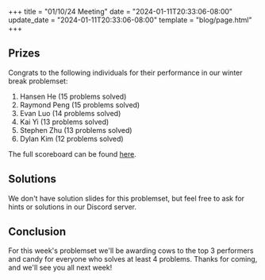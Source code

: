 +++
title = "01/10/24 Meeting"
date = "2024-01-11T20:33:06-08:00"
update_date = "2024-01-11T20:33:06-08:00"
template = "blog/page.html"
+++

## Prizes

Congrats to the following individuals for their performance in our winter break problemset:
1. Hansen He (15 problems solved)
2. Raymond Peng (15 problems solved)
3. Evan Luo (14 problems solved)
4. Kai Yi (13 problems solved)
5. Stephen Zhu (13 problems solved)
6. Dylan Kim (12 problems solved)

The full scoreboard can be found [here](https://codeforces.com/group/56LvjuJGwY/contest/492674/standings/groupmates/true).

## Solutions

We don't have solution slides for this problemset, but feel free to ask for hints or solutions in our Discord server.

## Conclusion

For this week's problemset we'll be awarding cows to the top 3 performers and candy for everyone who solves at least 4 problems.
Thanks for coming, and we'll see you all next week!
